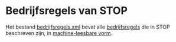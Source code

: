 # Bedrijfsregels van STOP

Het bestand [bedrijfsregels.xml](bedrijfsregels.xml) bevat alle [bedrijfsregels](https://koop.gitlab.io/STOP/voorinzage/standaard-preview-b/go/go.html?id=doc%3Abusinessrules) die in STOP beschreven zijn, in [machine-leesbare vorm](https://koop.gitlab.io/STOP/voorinzage/standaard-preview-b/go/go.html?id=doc%3Aimop_bedrijfsregels).
